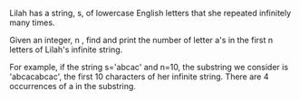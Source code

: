 Lilah has a string, s, of lowercase English letters that she repeated infinitely many times.

Given an integer, n , find and print the number of letter a's in the first  n letters of Lilah's infinite string.

For example, if the string s='abcac' and n=10, the substring we consider is 'abcacabcac', the first 10 characters of her infinite string. 
There are 4 occurrences of a in the substring.